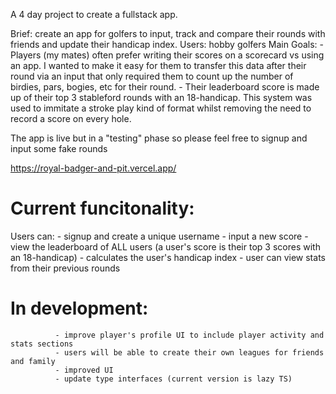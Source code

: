 A 4 day project to create a fullstack app.

Brief: create an app for golfers to input, track and compare their rounds with friends and update their handicap index.
Users: hobby golfers
Main Goals: - Players (my mates) often prefer writing their scores on a scorecard vs using an app. I wanted to make it easy for them to transfer this data after their round via an input that only required them to count up the number of birdies, pars, bogies, etc for their round.
            - Their leaderboard score is made up of their top 3 stableford rounds with an 18-handicap. This system was used to immitate a stroke play kind of format whilst removing the need to record a score on every hole.

The app is live but in a "testing" phase so please feel free to signup and input some fake rounds

https://royal-badger-and-pit.vercel.app/

# Current funcitonality:
  Users can:  - signup and create a unique username
              - input a new score 
              - view the leaderboard of ALL users (a user's score is their top 3 scores with an 18-handicap)
              - calculates the user's handicap index
              - user can view stats from their previous rounds
              
# In development:
              - improve player's profile UI to include player activity and stats sections
              - users will be able to create their own leagues for friends and family
              - improved UI
              - update type interfaces (current version is lazy TS)
